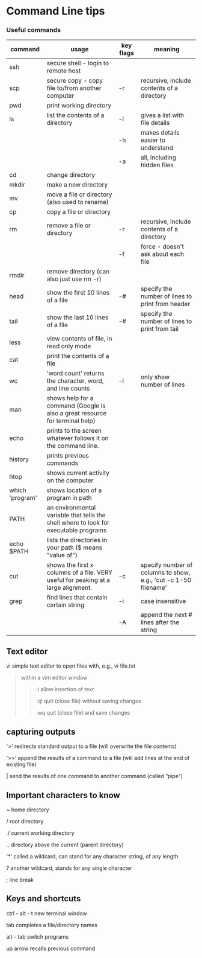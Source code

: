 # Command Line tips

### Useful commands

| command         	| usage                                                                                	| key flags 	| meaning                                                         	|
|-----------------	|--------------------------------------------------------------------------------------	|-----------	|-----------------------------------------------------------------	|
| ssh             	| secure shell - login to remote host                                                  	|           	|                                                                 	|
| scp             	| secure copy - copy file to/from another computer                                     	| -r        	| recursive, include contents of a directory                      	|
| pwd             	| print working directory                                                              	|           	|                                                                 	|
| ls              	| list the contents of a directory                                                     	| -l        	| gives a list with file details                                  	|
|                 	|                                                                                      	| -h        	| makes details easier to understand                              	|
|                 	|                                                                                      	| -a        	| all, including hidden files                                     	|
| cd              	| change directory                                                                     	|           	|                                                                 	|
| mkdir           	| make a new directory                                                                 	|           	|                                                                 	|
| mv              	| move a file or directory (also used to rename)                                       	|           	|                                                                 	|
| cp              	| copy a file or directory                                                             	|           	|                                                                 	|
| rm              	| remove a file or directory                                                           	| -r        	| recursive, include contents of a directory                      	|
|                 	|                                                                                      	| -f        	| force - doesn't ask about each file                             	|
| rmdir           	| remove directory (can also just use rm -r)                                           	|           	|                                                                 	|
| head            	| show the first 10 lines of a file                                                    	| -#        	| specify the number of lines to print from header                	|
| tail            	| show the last 10 lines of a file                                                     	| -#        	| specify the number of lines to print from tail                  	|
| less            	| view contents of file, in read only mode                                             	|           	|                                                                 	|
| cat             	| print the contents of a file                                                         	|           	|                                                                 	|
| wc              	| 'word count' returns the character, word, and line counts                            	| -l        	| only show number of lines                                       	|
| man             	| shows help for a command (Google is also a great resource for terminal help)         	|           	|                                                                 	|
| echo            	| prints to the screen whatever follows it on the command line.                        	|           	|                                                                 	|
| history         	| prints previous commands                                                             	|           	|                                                                 	|
| htop            	| shows current activity on the computer                                               	|           	|                                                                 	|
| which 'program' 	| shows location of a program in path                                                  	|           	|                                                                 	|
| PATH            	| an environmental variable that tells the shell where to look for executable programs 	|           	|                                                                 	|
| echo $PATH      	| lists the directories in your path ($ means "value of")                              	|           	|                                                                 	|
| cut             	| shows the first x columns of a file. VERY useful for peaking at a large alignment.   	| -c        	| specify number of columns to show, e.g., 'cut -c 1-50 filename' 	|
| grep            	| find lines that contain certain string                                               	| -i        	| case insensitive                                                	|
|                 	|                                                                                      	| -A        	| append the next # lines after the string                        	|


## Text editor
vi	simple text editor to open files with, e.g., vi file.txt
>	within a vim editor window
>>	:i	allow insertion of text
>>	
>>	:q!	quit (close file) without saving changes
>>	
>>	:wq	quit (close file) and save changes


## capturing outputs
'>'	redirects standard output to a file (will overwrite the file contents)

'>>'	append the results of a command to a file (will add lines at the end of existing file)

|	send the results of one command to another command (called “pipe”)


## Important characters to know
~	home directory

/	root directory

./	current working directory

..	directory above the current (parent directory)

'*'	called a wildcard, can stand for any character string, of any length

?	another wildcard, stands for any single character

;	line break

## Keys and shortcuts
ctrl - alt - t	new terminal window

tab	completes a file/directory names

alt - tab	switch programs

up arrow	recalls previous command
